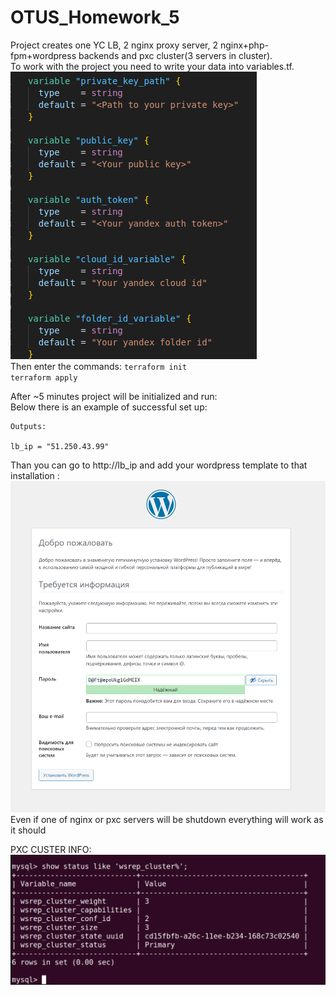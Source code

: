 # OTUS_Homework_5
 
Project creates one YC LB, 2 nginx proxy server, 2 nginx+php-fpm+wordpress backends and pxc cluster(3 servers in cluster).\
To work with the project you need to write your data into variables.tf.\
![Variables](https://github.com/makkorostelev/OTUS_Homework_5/blob/main/Screenshots/variables.png)\
Then enter the commands:
`terraform init`\
`terraform apply`

After ~5 minutes project will be initialized and run:\
Below there is an example of successful set up:

```
Outputs:

lb_ip = "51.250.43.99"
```

Than you can go to http://lb_ip and add your wordpress template to that installation :\
![Wordpress](https://github.com/makkorostelev/OTUS_Homework_5/blob/main/Screenshots/wordpress.png)
Even if one of nginx or pxc servers will be shutdown everything will work as it should

PXC CUSTER INFO:
![Cluster_info](https://github.com/makkorostelev/OTUS_Homework_5/blob/main/Screenshots/wsrep_cluster.png)